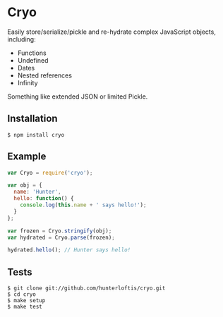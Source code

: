 # Cryo

Easily store/serialize/pickle and re-hydrate complex JavaScript objects, including:
- Functions
- Undefined
- Dates
- Nested references
- Infinity

Something like extended JSON or limited Pickle.

## Installation

```
$ npm install cryo
```

## Example

```js
var Cryo = require('cryo');

var obj = {
  name: 'Hunter',
  hello: function() {
    console.log(this.name + ' says hello!');
  }
};

var frozen = Cryo.stringify(obj);
var hydrated = Cryo.parse(frozen);

hydrated.hello(); // Hunter says hello!
```

## Tests

```
$ git clone git://github.com/hunterloftis/cryo.git
$ cd cryo
$ make setup
$ make test
```